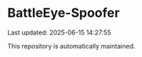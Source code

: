 # BattleEye-Spoofer

Last updated: 2025-06-15 14:27:55

This repository is automatically maintained.

